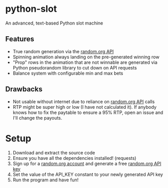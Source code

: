 # python-slot
An advanced, text-based Python slot machine

## Features
- True random generation via the [random.org API](https://www.random.org/clients/http/)
- Spinning animation always landing on the pre-generated winning row
- "Prop" rows in the animation that are not winnable are generated via Python pseudorandom library to cut down on API requests
- Balance system with configurable min and max bets

## Drawbacks
- Not usable without internet due to reliance on [random.org API](https://www.random.org/clients/http/) calls
- RTP might be super high or low (I have not calculated it). If anybody knows how to fix the paytable to ensure a 95% RTP, open an issue and I'll change the payouts.

# Setup
1. Download and extract the source code
2. Ensure you have all the dependencies installed! (requests)
3. Sign up for a [random.org account](https://random.org) and generate a free [random.org API key](https://api.random.org/dashboard)
4. Set the value of the API_KEY constant to your newly generated API key
5. Run the program and have fun!
